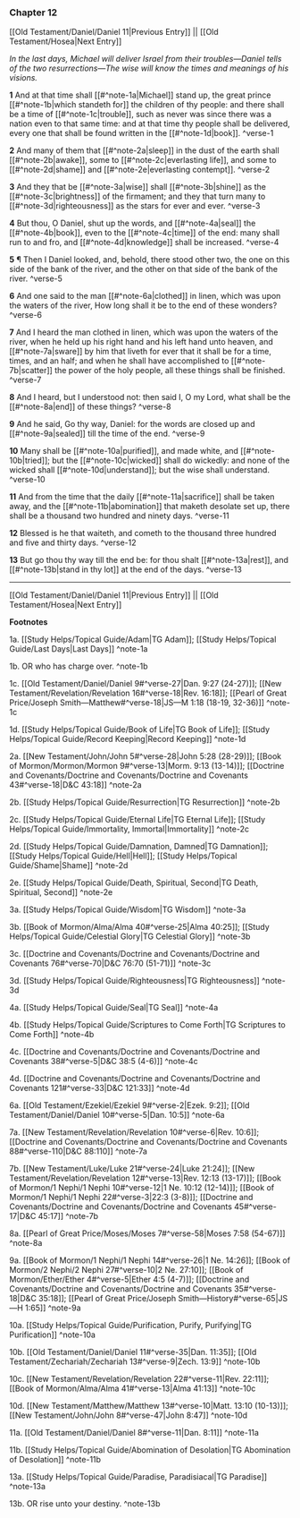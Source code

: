 ### Chapter 12

[[Old Testament/Daniel/Daniel 11|Previous Entry]]  ||  [[Old Testament/Hosea|Next Entry]]

*In the last days, Michael will deliver Israel from their troubles—Daniel tells of the two resurrections—The wise will know the times and meanings of his visions.*

**1**  And at that time shall [[#^note-1a|Michael]] stand up, the great prince [[#^note-1b|which standeth for]] the children of thy people: and there shall be a time of [[#^note-1c|trouble]], such as never was since there was a nation even to that same time: and at that time thy people shall be delivered, every one that shall be found written in the [[#^note-1d|book]]. ^verse-1

**2**  And many of them that [[#^note-2a|sleep]] in the dust of the earth shall [[#^note-2b|awake]], some to [[#^note-2c|everlasting life]], and some to [[#^note-2d|shame]] and [[#^note-2e|everlasting contempt]]. ^verse-2

**3**  And they that be [[#^note-3a|wise]] shall [[#^note-3b|shine]] as the [[#^note-3c|brightness]] of the firmament; and they that turn many to [[#^note-3d|righteousness]] as the stars for ever and ever. ^verse-3

**4**  But thou, O Daniel, shut up the words, and [[#^note-4a|seal]] the [[#^note-4b|book]], even to the [[#^note-4c|time]] of the end: many shall run to and fro, and [[#^note-4d|knowledge]] shall be increased. ^verse-4

**5**  ¶ Then I Daniel looked, and, behold, there stood other two, the one on this side of the bank of the river, and the other on that side of the bank of the river. ^verse-5

**6**  And one said to the man [[#^note-6a|clothed]] in linen, which was upon the waters of the river, How long shall it be to the end of these wonders? ^verse-6

**7**  And I heard the man clothed in linen, which was upon the waters of the river, when he held up his right hand and his left hand unto heaven, and [[#^note-7a|sware]] by him that liveth for ever that it shall be for a time, times, and an half; and when he shall have accomplished to [[#^note-7b|scatter]] the power of the holy people, all these things shall be finished. ^verse-7

**8**  And I heard, but I understood not: then said I, O my Lord, what shall be the [[#^note-8a|end]] of these things? ^verse-8

**9**  And he said, Go thy way, Daniel: for the words are closed up and [[#^note-9a|sealed]] till the time of the end. ^verse-9

**10**  Many shall be [[#^note-10a|purified]], and made white, and [[#^note-10b|tried]]; but the [[#^note-10c|wicked]] shall do wickedly: and none of the wicked shall [[#^note-10d|understand]]; but the wise shall understand. ^verse-10

**11**  And from the time that the daily [[#^note-11a|sacrifice]] shall be taken away, and the [[#^note-11b|abomination]] that maketh desolate set up, there shall be a thousand two hundred and ninety days. ^verse-11

**12**  Blessed is he that waiteth, and cometh to the thousand three hundred and five and thirty days. ^verse-12

**13**  But go thou thy way till the end be: for thou shalt [[#^note-13a|rest]], and [[#^note-13b|stand in thy lot]] at the end of the days. ^verse-13


---
[[Old Testament/Daniel/Daniel 11|Previous Entry]]  ||  [[Old Testament/Hosea|Next Entry]]


**Footnotes**


1a. [[Study Helps/Topical Guide/Adam|TG Adam]]; [[Study Helps/Topical Guide/Last Days|Last Days]] ^note-1a

1b. OR who has charge over. ^note-1b

1c. [[Old Testament/Daniel/Daniel 9#^verse-27|Dan. 9:27 (24-27)]]; [[New Testament/Revelation/Revelation 16#^verse-18|Rev. 16:18]]; [[Pearl of Great Price/Joseph Smith—Matthew#^verse-18|JS—M 1:18 (18-19, 32-36)]] ^note-1c

1d. [[Study Helps/Topical Guide/Book of Life|TG Book of Life]]; [[Study Helps/Topical Guide/Record Keeping|Record Keeping]] ^note-1d

2a. [[New Testament/John/John 5#^verse-28|John 5:28 (28-29)]]; [[Book of Mormon/Mormon/Mormon 9#^verse-13|Morm. 9:13 (13-14)]]; [[Doctrine and Covenants/Doctrine and Covenants/Doctrine and Covenants 43#^verse-18|D&C 43:18]] ^note-2a

2b. [[Study Helps/Topical Guide/Resurrection|TG Resurrection]] ^note-2b

2c. [[Study Helps/Topical Guide/Eternal Life|TG Eternal Life]]; [[Study Helps/Topical Guide/Immortality, Immortal|Immortality]] ^note-2c

2d. [[Study Helps/Topical Guide/Damnation, Damned|TG Damnation]]; [[Study Helps/Topical Guide/Hell|Hell]]; [[Study Helps/Topical Guide/Shame|Shame]] ^note-2d

2e. [[Study Helps/Topical Guide/Death, Spiritual, Second|TG Death, Spiritual, Second]] ^note-2e

3a. [[Study Helps/Topical Guide/Wisdom|TG Wisdom]] ^note-3a

3b. [[Book of Mormon/Alma/Alma 40#^verse-25|Alma 40:25]]; [[Study Helps/Topical Guide/Celestial Glory|TG Celestial Glory]] ^note-3b

3c. [[Doctrine and Covenants/Doctrine and Covenants/Doctrine and Covenants 76#^verse-70|D&C 76:70 (51-71)]] ^note-3c

3d. [[Study Helps/Topical Guide/Righteousness|TG Righteousness]] ^note-3d

4a. [[Study Helps/Topical Guide/Seal|TG Seal]] ^note-4a

4b. [[Study Helps/Topical Guide/Scriptures to Come Forth|TG Scriptures to Come Forth]] ^note-4b

4c. [[Doctrine and Covenants/Doctrine and Covenants/Doctrine and Covenants 38#^verse-5|D&C 38:5 (4-6)]] ^note-4c

4d. [[Doctrine and Covenants/Doctrine and Covenants/Doctrine and Covenants 121#^verse-33|D&C 121:33]] ^note-4d

6a. [[Old Testament/Ezekiel/Ezekiel 9#^verse-2|Ezek. 9:2]]; [[Old Testament/Daniel/Daniel 10#^verse-5|Dan. 10:5]] ^note-6a

7a. [[New Testament/Revelation/Revelation 10#^verse-6|Rev. 10:6]]; [[Doctrine and Covenants/Doctrine and Covenants/Doctrine and Covenants 88#^verse-110|D&C 88:110]] ^note-7a

7b. [[New Testament/Luke/Luke 21#^verse-24|Luke 21:24]]; [[New Testament/Revelation/Revelation 12#^verse-13|Rev. 12:13 (13-17)]]; [[Book of Mormon/1 Nephi/1 Nephi 10#^verse-12|1 Ne. 10:12 (12-14)]]; [[Book of Mormon/1 Nephi/1 Nephi 22#^verse-3|22:3 (3-8)]]; [[Doctrine and Covenants/Doctrine and Covenants/Doctrine and Covenants 45#^verse-17|D&C 45:17]] ^note-7b

8a. [[Pearl of Great Price/Moses/Moses 7#^verse-58|Moses 7:58 (54-67)]] ^note-8a

9a. [[Book of Mormon/1 Nephi/1 Nephi 14#^verse-26|1 Ne. 14:26]]; [[Book of Mormon/2 Nephi/2 Nephi 27#^verse-10|2 Ne. 27:10]]; [[Book of Mormon/Ether/Ether 4#^verse-5|Ether 4:5 (4-7)]]; [[Doctrine and Covenants/Doctrine and Covenants/Doctrine and Covenants 35#^verse-18|D&C 35:18]]; [[Pearl of Great Price/Joseph Smith—History#^verse-65|JS—H 1:65]] ^note-9a

10a. [[Study Helps/Topical Guide/Purification, Purify, Purifying|TG Purification]] ^note-10a

10b. [[Old Testament/Daniel/Daniel 11#^verse-35|Dan. 11:35]]; [[Old Testament/Zechariah/Zechariah 13#^verse-9|Zech. 13:9]] ^note-10b

10c. [[New Testament/Revelation/Revelation 22#^verse-11|Rev. 22:11]]; [[Book of Mormon/Alma/Alma 41#^verse-13|Alma 41:13]] ^note-10c

10d. [[New Testament/Matthew/Matthew 13#^verse-10|Matt. 13:10 (10-13)]]; [[New Testament/John/John 8#^verse-47|John 8:47]] ^note-10d

11a. [[Old Testament/Daniel/Daniel 8#^verse-11|Dan. 8:11]] ^note-11a

11b. [[Study Helps/Topical Guide/Abomination of Desolation|TG Abomination of Desolation]] ^note-11b

13a. [[Study Helps/Topical Guide/Paradise, Paradisiacal|TG Paradise]] ^note-13a

13b. OR rise unto your destiny. ^note-13b